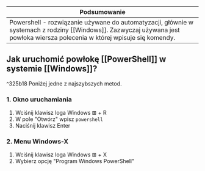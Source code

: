 | Podsumowanie |
| ------------ |
|Powershell - rozwiązanie używane do automatyzacji, głównie w systemach z rodziny [[Windows]]. Zazwyczaj używana jest powłoka wiersza polecenia w której wpisuje się komendy.|
## Jak uruchomić powłokę [[PowerShell]] w  systemie [[Windows]]?
^325b18
Poniżej jedne z najszybszych metod.
### 1. Okno uruchamiania
1. Wciśnij klawisz loga Windows ⊞ + R
2. W pole "Otwórz" wpisz
   ```powershell```
3. Naciśnij klawisz Enter
### 2. Menu Windows-X
1. Wciśnij klawisz loga Windows  ⊞ + X
2. Wybierz opcję "Program Windows PowerShell"

	
